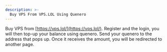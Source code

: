 ```yaml
---
description: >-
  Buy VPS From VPS.LOL Using Quenero
---
```



Buy VPS from [https://vps.lol/](https://vps.lol/). Register and the login, you will then top-up your balance using quenero. Send your 
quenero to the address that pops up. Once it receives the amount, you will be redirected to another page.
